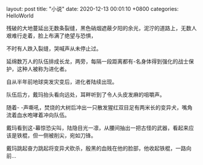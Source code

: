 layout: post
title:  "小说"
date:   2020-12-13 00:01:10 +0800
categories: HelloWorld

残破的大地蔓延出无数条裂缝，黑色硝烟遮蔽夕阳的余光，泥泞的道路上，无数人艰难行走着，脸上布满了绝望与恐惧，

不时有人跌入裂缝，哭喊声从未停止过。

延绵数万人的队伍排成长龙，两旁，每隔一段距离都有-名身体得到强化的战士保护，这种人被称为进化者。

自从半年前地球突发灾变后，进化者陆续出现。

队伍后方，戴玛抬头看向远处，耳畔听到了令人头皮发麻的咀嚼声。

随着- -声嘶吼，焚烧的大树后冲出一只散发猩红双目足有两米长的变异犬，嘴角流着血水咆哮着冲向队伍。

戴玛看到这-幕惊恐尖叫，陆隐目光一凛，从腰间抽出一把古怪的武器，看起来应该是铁棍，但一侧被削尖，宛如刀锋。

戴玛跳起奋力跳起将变异犬砍杀，殷黑的血贱在他的脸部，他收起铁棍，一路向前...

    

